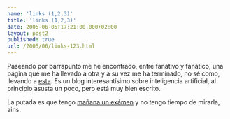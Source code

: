 ```yaml
---
name: 'links (1,2,3)'
title: 'links (1,2,3)'
date: 2005-06-05T17:21:00.000+02:00
layout: post2
published: true
url: /2005/06/links-123.html
---
```


Paseando por barrapunto me he encontrado, entre fanátivo y fanático, una página que me ha llevado a otra y a su vez me ha terminado, no sé como, llevando a [esta](http://vidaartificial.com/). Es un blog interesantísimo sobre inteligencia artificial, al principio asusta un poco, pero está muy bien escrito.  
  
La putada es que tengo [mañana un exámen](http://gtm.tel.uva.es/tds) y no tengo tiempo de mirarla, ains.